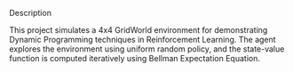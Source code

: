 Description

This project simulates a 4x4 GridWorld environment for demonstrating Dynamic Programming techniques in Reinforcement Learning. The agent explores the environment using uniform random policy, and the state-value function is computed iteratively using Bellman Expectation Equation.

